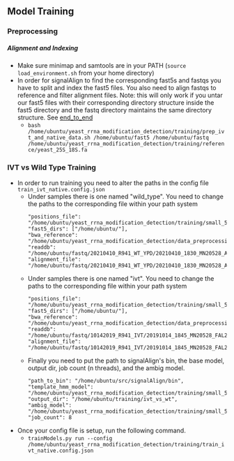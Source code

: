 ## Model Training

### Preprocessing

##### Alignment and Indexing
* Make sure minimap and samtools are in your PATH (`source load_environment.sh` from your home directory) 
* In order for signalAlign to find the corresponding fast5s and fastqs you have to split and index the fast5 files. 
You also need to align fastqs to reference and filter alignment files. Note: this will only work if you untar our fast5 files with their
  corresponding directory structure inside the fast5 directory and the fastq directory maintains the same directory structure. See [end_to_end](../end_to_end/end_to_end.md)
  * `bash /home/ubuntu/yeast_rrna_modification_detection/training/prep_ivt_and_native_data.sh /home/ubuntu/fast5 /home/ubuntu/fastq /home/ubuntu/yeast_rrna_modification_detection/training/reference/yeast_25S_18S.fa`
  
### IVT vs Wild Type Training

* In order to run training you need to alter the paths in the config file `train_ivt_native.config.json`
  * Under samples there is one named "wild_type". You need to change the paths to the corresponding file within your path system
    ```
    "positions_file": "/home/ubuntu/yeast_rrna_modification_detection/training/small_5mer/yeast_18S_25S_modified.positions",
    "fast5_dirs": ["/home/ubuntu/"],
    "bwa_reference": "/home/ubuntu/yeast_rrna_modification_detection/data_preprocessing/reference/yeast_25S_18S.fa",
    "readdb": "/home/ubuntu/fastq/20210410_R941_WT_YPD/20210410_1830_MN20528_AGN282_f7dbe316/20210410_1830_MN20528_AGN282_f7dbe316.training.readdb",
    "alignment_file": "/home/ubuntu/fastq/20210410_R941_WT_YPD/20210410_1830_MN20528_AGN282_f7dbe316/20210410_1830_MN20528_AGN282_f7dbe316.2308.sorted.bam",
    ```
  * Under samples there is one named "ivt". You need to change the paths to the corresponding file within your path system
    ```
    "positions_file": "/home/ubuntu/yeast_rrna_modification_detection/training/small_5mer/yeast_18S_25S_canonical.positions",
    "fast5_dirs": ["/home/ubuntu/"],
    "bwa_reference": "/home/ubuntu/yeast_rrna_modification_detection/data_preprocessing/reference/yeast_25S_18S.fa",
    "readdb": "/home/ubuntu/fastq/10142019_R941_IVT/20191014_1845_MN20528_FAL23261_9a8cb226/20191014_1845_MN20528_FAL23261_9a8cb226.training.readdb",
    "alignment_file": "/home/ubuntu/fastq/10142019_R941_IVT/20191014_1845_MN20528_FAL23261_9a8cb226/20191014_1845_MN20528_FAL23261_9a8cb226.2308.sorted.bam",
    ```
  * Finally you need to put the path to signalAlign's bin, the base model, output dir, job count (n threads), and the ambig model.
    ```
    "path_to_bin": "/home/ubuntu/src/signalAlign/bin",
    "template_hmm_model": "/home/ubuntu/yeast_rrna_modification_detection/training/small_5mer/rna_r94_5mer_ACGTabc.model",
    "output_dir": "/home/ubuntu/training/ivt_vs_wt",
    "ambig_model": "/home/ubuntu/yeast_rrna_modification_detection/training/small_5mer/small_variants.model",
    "job_count": 8
    ```
* Once your config file is setup, run the following command.
  * `trainModels.py run --config /home/ubuntu/yeast_rrna_modification_detection/training/train_ivt_native.config.json`